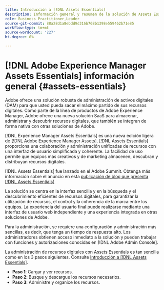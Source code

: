 ```yaml
---
title: Introducción a [!DNL Assets Essentials]
description: Información general y resumen de la solución de Assets Essentials
role: Business Practitioner,Leader
source-git-commit: 88a28d1a8ebdd9d316b768b1398e559462b71e85
workflow-type: tm+mt
source-wordcount: '227'
ht-degree: 0%

---
```


# [!DNL Adobe Experience Manager Assets Essentials] información general  {#assets-essentials}

<!-- TBD: Update this banner to remove Beta label. 
![Banner image for beta docs](assets/do-not-localize/banner-image-beta-docs.png)
-->

Adobe ofrece una solución robusta de administración de activos digitales (DAM) para que usted pueda sacar el máximo partido de sus recursos digitales. Como parte de la línea de productos de Adobe Experience Manager, Adobe ofrece una nueva solución SaaS para almacenar, administrar y descubrir recursos digitales, que también se integran de forma nativa con otras soluciones de Adobe.

[!DNL Experience Manager Assets Essentials] es una nueva edición ligera de  [!DNL Adobe Experience Manager Assets]. [!DNL Assets Essentials] proporciona una colaboración y administración unificadas de recursos con una interfaz de usuario simplificada y coherente. La facilidad de uso permite que equipos más creativos y de marketing almacenen, descubran y distribuyan recursos digitales.

[!DNL Assets Essentials] fue lanzado en el Adobe Summit. Obtenga más información sobre el anuncio en esta [publicación de blog que presenta [!DNL Assets Essentials]](https://blog.adobe.com/en/publish/2021/04/27/introducing-adobe-experience-manager-assets-essentials-to-simplify-collaboration-across-teams.html).

La solución se centra en la interfaz sencilla y en la búsqueda y el descubrimiento eficientes de recursos digitales, para garantizar la utilización de recursos, el control y la coherencia de la marca entre los equipos. La experiencia del usuario final puede realizarse mediante una interfaz de usuario web independiente y una experiencia integrada en otras soluciones de Adobe.

Para la administración, se requiere una configuración y administración más sencillas, es decir, que tenga un tiempo de respuesta alto. Los administradores obtienen acceso inmediato a la solución y pueden trabajar con funciones y autorizaciones conocidas en [!DNL Adobe Admin Console].

La administración de recursos digitales con Assets Essentials es tan sencilla como en los 3 pasos siguientes. Consulte [Introducción a [!DNL Assets Essentials]](/help/get-started.md).

* **Paso 1**: Cargar y ver recursos.
* **Paso 2**: Busque y descargue los recursos necesarios.
* **Paso 3**: Administre y organice los recursos.
